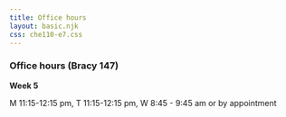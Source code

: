 ```yaml
---
title: Office hours
layout: basic.njk
css: che110-e7.css
---
```


### Office hours (Bracy 147)

**Week 5**

M 11:15-12:15 pm, T 11:15-12:15 pm, W 8:45 - 9:45 am or by appointment
